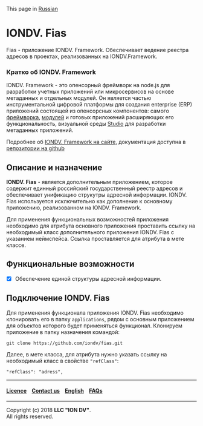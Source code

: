 This page in [Russian](/readme_ru.md)

# IONDV. Fias

Fias - приложение IONDV. Framework. Обеспечивает ведение реестра адресов в проектах, реализованных на IONDV.Framework.

### Кратко об IONDV. Framework

IONDV. Framework - это опенсорный фреймворк на node.js для разработки учетных приложений 
или микросервисов на основе метаданных и отдельных модулей. Он является частью 
инструментальной цифровой платформы для создания enterprise 
(ERP) приложений состоящей из опенсорсных компонентов: самого [фреймворка](https://github.com/iondv/framework), 
[модулей](https://github.com/topics/iondv-module) и готовых приложений расширяющих его 
функциональность, визуальной среды [Studio](https://github.com/iondv/studio) для 
разработки метаданных приложений.

Подробнее об [IONDV. Framework на сайте](https://iondv.com), документация доступна в [репозитории на github](https://github.com/iondv/framework/blob/master/docs/en/index.md)

## Описание и назначение

**IONDV. Fias** - является дополнительным приложением, которое содержит единный российский государственный реестр адресов и обеспечивает унификацию струкутры адресной информации. IONDV. Fias используется исключительно как дополнение к основному приложению, реализованном на IONDV. Framework.

Для применения функциональных возможностей приложения необходимо для атрибута основного приложения проставить ссылку на необходимый класс дополнительного приложения IONDV. Fias с указанием неймспейса. Ссылка проставляется для атрибута в мете классе.

## Функциональные возможности

- [x] Обеспечение единой структуры адресной информации.

## Подключение IONDV. Fias

Для применения функционала приложения IONDV. Fias необходимо клонировать его в папку `applications`, рядом с основным приложением для объектов которого будет применяться функционал. Клонируем приложение в папку назначения командой:
```
git clone https://github.com/iondv/fias.git
```
Далее, в мете класса, для атрибута нужно указать ссылку на необходимый класс в свойстве `"refClass"`:
```
"refClass": "adress",
```
--------------------------------------------------------------------------  


 #### [Licence](/LICENSE) &ensp;  [Contact us](https://iondv.com) &ensp;  [English](/readme.md)   &ensp; [FAQs](/faqs.md)          

<div><img src="https://mc.iondv.com/watch/local/docs/app/fias" style="position:absolute; left:-9999px;" height=1 width=1 alt="iondv metrics"></div>

--------------------------------------------------------------------------  

Copyright (c) 2018 **LLC "ION DV"**.  
All rights reserved. 

